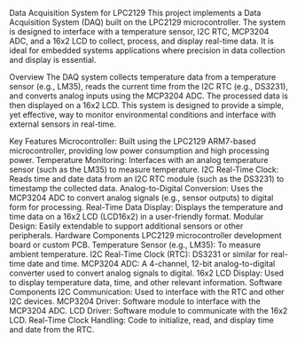 Data Acquisition System for LPC2129
This project implements a Data Acquisition System (DAQ) built on the LPC2129 microcontroller. The system is designed to interface with a temperature sensor, I2C RTC, MCP3204 ADC, and a 16x2 LCD to collect, process, and display real-time data. It is ideal for embedded systems applications where precision in data collection and display is essential.

Overview
The DAQ system collects temperature data from a temperature sensor (e.g., LM35), reads the current time from the I2C RTC (e.g., DS3231), and converts analog inputs using the MCP3204 ADC. The processed data is then displayed on a 16x2 LCD. This system is designed to provide a simple, yet effective, way to monitor environmental conditions and interface with external sensors in real-time.

Key Features
Microcontroller: Built using the LPC2129 ARM7-based microcontroller, providing low power consumption and high processing power.
Temperature Monitoring: Interfaces with an analog temperature sensor (such as the LM35) to measure temperature.
I2C Real-Time Clock: Reads time and date data from an I2C RTC module (such as the DS3231) to timestamp the collected data.
Analog-to-Digital Conversion: Uses the MCP3204 ADC to convert analog signals (e.g., sensor outputs) to digital form for processing.
Real-Time Data Display: Displays the temperature and time data on a 16x2 LCD (LCD16x2) in a user-friendly format.
Modular Design: Easily extendable to support additional sensors or other peripherals.
Hardware Components
LPC2129 microcontroller development board or custom PCB.
Temperature Sensor (e.g., LM35): To measure ambient temperature.
I2C Real-Time Clock (RTC): DS3231 or similar for real-time date and time.
MCP3204 ADC: A 4-channel, 12-bit analog-to-digital converter used to convert analog signals to digital.
16x2 LCD Display: Used to display temperature data, time, and other relevant information.
Software Components
I2C Communication: Used to interface with the RTC and other I2C devices.
MCP3204 Driver: Software module to interface with the MCP3204 ADC.
LCD Driver: Software module to communicate with the 16x2 LCD.
Real-Time Clock Handling: Code to initialize, read, and display time and date from the RTC.
